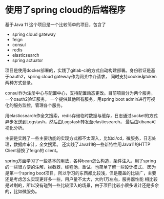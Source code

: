 # 使用了spring cloud的后端程序
基于Java 11
这个项目是一个比较简单的项目，包含了
- spring cloud gateway
- feign
- consul
- redis
- elasticsearch
- spring actuator

项目是使用docker部署的，实践了gitlab-ci的方式自动构建部署。身份验证是基于oauth2，spring cloud gateway作为网关中介请求，
同时支持cookie与token两种方式登录。

consul作为注册中心与配置中心，支持配置动态更改。目前项目分为两个服务，一个oauth2验证服务，
一个提供其他所有服务，用spring boot admin进行可视化的服务监控，管理各个服务。

用elasticsearch作全文搜索，redis存储临时数据与缓存，日志通过socket的方式异步发送到Logstash，然后由Logstash转发至elasticsearch，
最后由kibana可视化分析。

主要是实践了一些主要功能的实现方式都不太深入，比如ci/cd，微服务，日志处理，数据库审计，全文搜索。
还实践了Java11的一些新特性用Java11的HTTP Client替换了feign的 client。

spring方面学习了一些基本的用法，各种bean怎么构造，条件注入。用了spring的一些很方便的注解，拦截器，线程池，重试。也简单了解一些设计模式。
因为是第一个spring boot项目，所以学习的东西都比较浅，但是覆盖的比较广，主要还是考虑怎么实现更好多一些，用户量不太大，大约1万左右，服务器性能
相比较是过剩的，所以没有碰到一些比较深入的场景，由于项目比较小很多设计还是多余的，比如微服务。

